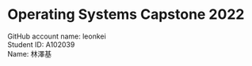 # Operating Systems Capstone 2022

GitHub account name: leonkei <br>
Student ID: A102039 <br>
Name: 林澤基 <br>